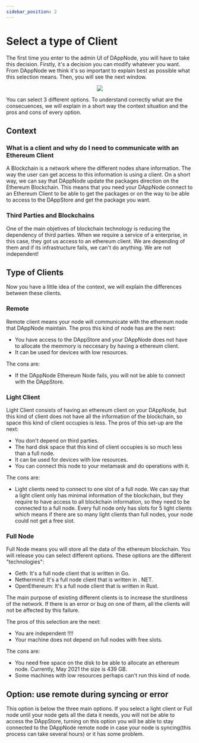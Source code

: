 ```yaml
---
sidebar_position: 2
---
```


# Select a type of Client

The first time you enter to the admin UI of DAppNode, you will have to take this decision. Firstly, it's a decision you can modify whatever you want. From DAppNode we think it's so important to explain best as possible what this selection means. Then, you will see the next window.

<p align="center">
    <img src="../../../../img/system_view_repository.png"/>
</p>

You can select 3 different options. To understand correctly what are the consecuences, we will explain in a short way the context situation and the pros and cons of every option.

## Context

### What is a client and why do I need to communicate with an Ethereum Client

A Blockchain is a network where the different nodes share information. The way the user can get access to this information is using a client.
On a short way, we can say that DAppNode update the packages direction on the Ethereum Blockchain. This means that you need your DAppNode connect to an Ethereum Client to be able to get the packages or on the way to be able to access to the DAppStore and get the package you want.

### Third Parties and Blockchains

One of the main objetives of blockchain technology is reducing the dependency of third parties. When we require a service of a enterprise, in this case, they got us access to an ethereum client. We are depending of them and if its infrastructure fails, we can't do anything. We are not independent!

## Type of Clients

Now you have a little idea of the context, we will explain the differences between these clients.

### Remote

Remote client means your node will communicate with the ethereum node that DAppNode maintain. The pros this kind of node has are the next:

- You have access to the DAppStore and your DAppNode does not have to allocate the memmory is neccesary by having a ethereum client.
- It can be used for devices with low resources.

The cons are:

- If the DAppNode Ethereum Node fails, you will not be able to connect with the DAppStore.

### Light Client

Light Client consists of having an ethereum client on your DAppNode, but this kind of client does not have all the information of the blockchain, so space this kind of client occupies is less. The pros of this set-up are the next:

- You don't depend on third parties.
- The hard disk space that this kind of client occupies is so much less than a full node.
- It can be used for devices with low resources.
- You can connect this node to your metamask and do operations with it.

The cons are:

- Light clients need to connect to one slot of a full node. We can say that a light client only has minimal information of the blockchain, but they require to have access to all blockchain information, so they need to be connected to a full node. Every full node only has slots for 5 light clients which means if there are so many light clients than full nodes, your node could not get a free slot.

### Full Node

Full Node means you will store all the data of the ethereum blockchain. You will release you can select different options. These options are the different "technologies":

- Geth: It's a full node client that is written in Go.
- Nethermind: It's a full node client that is written in . NET.
- OpenEthereum: It's a full node client that is written in Rust.

The main purpose of existing different clients is to increase the sturdiness of the network. If there is an error or bug on one of them, all the clients will not be affected by this failure.

The pros of this selection are the next:

- You are independent !!!!
- Your machine does not depend on full nodes with free slots.

The cons are:

- You need free space on the disk to be able to allocate an ethereum node. Currently, May 2021 the size is 439 GB.
- Some machines with low resources perhaps can't run this kind of node.

## Option: use remote during syncing or error

This option is below the three main options. If you select a light client or Full node until your node gets all the data it needs, you will not be able to access the DAppStore, turning on this option you will be able to stay connected to the DAppNode remote node in case your node is syncing(this process can take several hours) or it has some problem.
